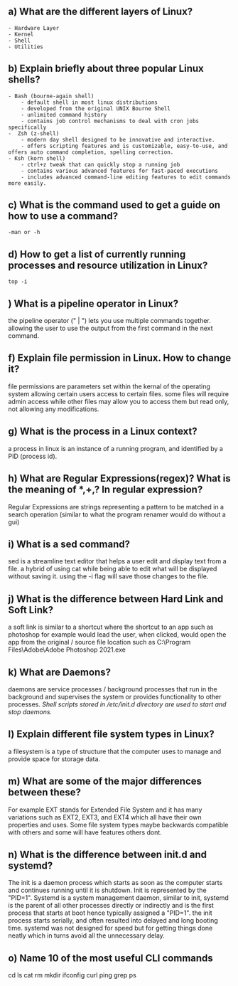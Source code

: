 ## a) What are the different layers of Linux?
	- Hardware Layer
	- Kernel 
	- Shell
	- Utilities



## b) Explain briefly about three popular Linux shells?
	- Bash (bourne-again shell) 
		- default shell in most linux distributions
		- developed from the original UNIX Bourne Shell
		- unlimited command history
		- contains job control mechanisms to deal with cron jobs specifically
	-  Zsh (z-shell)
		- modern day shell designed to be innovative and interactive. 
		- offers scripting features and is customizable, easy-to-use, and offers auto command completion, spelling correction. 
	- Ksh (korn shell)
		- ctrl+z tweak that can quickly stop a running job
		- contains various advanced features for fast-paced executions
		- includes advanced command-line editing features to edit commands more easily.
		
		

## c) What is the command used to get a guide on how to use a command?
	-man or -h



## d) How to get a list of currently running processes and resource utilization in Linux?
	top -i



## ) What is a pipeline operator in Linux?
the pipeline operator (" | ") lets you use multiple commands together. allowing the user to use the output from the first command in the next command.



## f) Explain file permission in Linux. How to change it?
file permissions are parameters set within the kernal of the operating system allowing certain users access to certain files. some files will require admin access while other files may allow you to access them but read only, not allowing any modifications.  


## g) What is the process in a Linux context?
a process in linux is an instance of a running program, and identified by a PID (process id).



## h) What are Regular Expressions(regex)? What is the meaning of *,+,? In regular expression?
Regular Expressions are strings representing a pattern to be matched in a search operation (similar to what the program renamer would do without a gui) 



## i) What is a sed command?
sed is a streamline text editor that helps a user edit and display text from a file. a hybrid of using cat while being able to edit what will be displayed without saving it. using the -i flag will save those changes to the file. 



## j) What is the difference between Hard Link and Soft Link?
a soft link is similar to a shortcut where the shortcut to an app such as photoshop for example would lead the user, when clicked, would open the app from the original / source file location such as C:\Program Files\Adobe\Adobe Photoshop 2021.exe



## k) What are Daemons?
daemons are service processes / background processes that run in the background and supervises the system or provides functionality to other processes. *Shell scripts stored in /etc/init.d directory are used to start and stop daemons.*



## l) Explain different file system types in Linux?
a filesystem is a type of structure that the computer uses to manage and provide space for storage data.



## m) What are some of the major differences between these?
For example EXT stands for Extended File System and it has many variations such as EXT2, EXT3, and EXT4 which all have their own properties and uses. Some file system types maybe backwards compatible with others and some will have features others dont. 



## n) What is the difference between init.d and systemd?
The init is a daemon process which starts as soon as the computer starts and continues running until it is shutdown. Init is represented by the "PID=1". Systemd is a system management daemon, similar to init, systemd is the parent of all other processes directly or indirectly and is the first process that starts at boot hence typically assigned a "PID=1". the init process starts serially, and often resulted into delayed and long booting time. systemd was not designed for speed but for getting things done neatly which in turns avoid all the unnecessary delay. 



## o) Name 10 of the most useful CLI commands
cd 
ls
cat
rm
mkdir
ifconfig
curl
ping 
grep
ps


